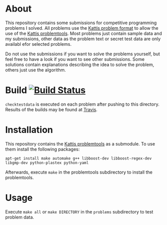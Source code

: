 # About

This repository contains some submissions for competitive programming problems I solved. All problems use the [Kattis problem format](http://www.problemarchive.org/wiki/index.php/Problem_Format) to allow the use of the [Kattis problemtools](https://github.com/Kattis/problemtools). Most problems just contain sample data and my submissions, other data as the problem text or secret test data are only availabl efor selected problems.

Do not use the submissions if you want to solve the problems yourself, but feel free to have a look if you want to see other submissions. Some solutions contain explanations describing the idea to solve the problem, others just use the algorithm.

# Build [![Build Status](https://travis-ci.org/stoman/competitive-programming.svg)](https://travis-ci.org/stoman/competitive-programming)

`checktestdata` is executed on each problem after pushing to this directory. Results of the builds may be found at [Travis](https://travis-ci.org/stoman/competitive-programming).

# Installation

This repository contains the [Kattis problemtools](https://github.com/Kattis/problemtools) as a submodule. To use them install the following packages:

```
apt-get install make automake g++ libboost-dev libboost-regex-dev libgmp-dev python-plastex python-yaml
```

Afterwards, execute `make` in the problemtools subdirectory to install the problemtools.

# Usage

Execute `make all` or `make DIRECTORY` in the `problems` subdirectory to test problem data.
